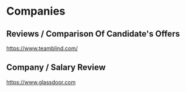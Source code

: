 # Companies

## Reviews / Comparison Of Candidate's Offers
https://www.teamblind.com/

## Company / Salary Review
https://www.glassdoor.com
